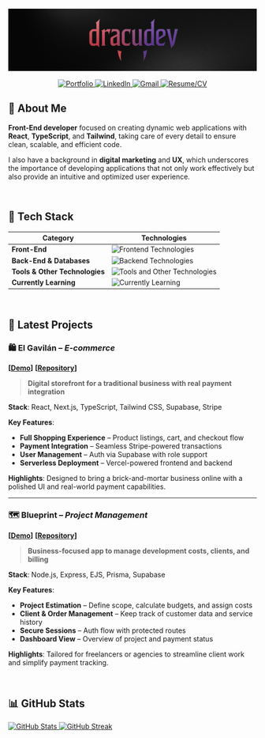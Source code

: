 ![dracudev](banner.png)

<div align="center">
  
  <a href="https://www.dracu.dev" target="_blank">
    <img src="https://img.shields.io/badge/Portfolio-6C5CE7?style=for-the-badge&logo=vfairs&logoColor=white" alt="Portfolio" />
    </a>
  
  <a href="https://www.linkedin.com/in/dracudev" target="_blank">
  <img src="https://img.shields.io/badge/LinkedIn-0077B5?style=for-the-badge&logo=logmein&logoColor=white" alt="LinkedIn" />
</a>
  
  <a href="mailto:andreujavier99@gmail.com" target="_blank">
    <img src="https://img.shields.io/badge/Gmail-D14836?style=for-the-badge&logo=gmail&logoColor=white" alt="Gmail" />
  </a>


  <a href="https://dracu.dev/cv-javier-andreu.pdf" target="_blank">
    <img src="https://img.shields.io/badge/Resume/CV-2C3E50?style=for-the-badge&logo=readme&logoColor=white" alt="Resume/CV" />
  </a>
</div>

## 👾 About Me

**Front-End developer** focused on creating dynamic web applications with **React**, **TypeScript**, and **Tailwind**, taking care of every detail to ensure clean, scalable, and efficient code.

I also have a background in **digital marketing** and **UX**, which underscores the importance of developing applications that not only work effectively but also provide an intuitive and optimized user experience.

<br>

## 🧬 Tech Stack

| Category | Technologies |
|----------|-------------|
| **Front-End** | <img src="https://skillicons.dev/icons?i=html,css,js,ts,react,next,astro,tailwind&theme=dark" height="40px" alt="Frontend Technologies" /> |
| **Back-End & Databases** | <img src="https://skillicons.dev/icons?i=nodejs,express,nestjs,mysql,postgresql,prisma,sequelize,supabase&theme=dark" height="40px" alt="Backend Technologies" /> |
| **Tools & Other Technologies** | <img src="https://skillicons.dev/icons?i=git,github,docker,vercel,wordpress,photoshop&theme=dark" height="40px" alt="Tools and Other Technologies" /> |
| **Currently Learning** | <img src="https://skillicons.dev/icons?i=jest,figma,graphql&theme=dark" height="40px" alt="Currently Learning" /> |

<br>

## 📌 Latest Projects

### 🛍️ El Gavilán – *E-commerce*  
**[[Demo](https://gavilan-shop.vercel.app)]**  **[[Repository](https://github.com/dracudev/gavilan-shop)]**  
> **Digital storefront for a traditional business with real payment integration**

**Stack**: React, Next.js, TypeScript, Tailwind CSS, Supabase, Stripe

**Key Features**:  
- **Full Shopping Experience** – Product listings, cart, and checkout flow  
- **Payment Integration** – Seamless Stripe-powered transactions  
- **User Management** – Auth via Supabase with role support  
- **Serverless Deployment** – Vercel-powered frontend and backend  

**Highlights**: Designed to bring a brick-and-mortar business online with a polished UI and real-world payment capabilities.

---

### 🗺️ Blueprint – *Project Management*  
**[[Demo](https://dracudev-blueprint-app.vercel.app)]**  **[[Repository](https://github.com/dracudev/blueprint-app)]**  
> **Business-focused app to manage development costs, clients, and billing**

**Stack**: Node.js, Express, EJS, Prisma, Supabase

**Key Features**:  
- **Project Estimation** – Define scope, calculate budgets, and assign costs  
- **Client & Order Management** – Keep track of customer data and service history  
- **Secure Sessions** – Auth flow with protected routes  
- **Dashboard View** – Overview of project and payment status  

**Highlights**: Tailored for freelancers or agencies to streamline client work and simplify payment tracking.

<br>

## 📊 GitHub Stats

<p align="left">
  <a href="https://github.com/dracudev">
    <img src="https://github-readme-stats.vercel.app/api?username=dracudev&show_icons=true&theme=tokyonight" alt="GitHub Stats" />
  </a>
  <a href="https://github.com/DenverCoder1/github-readme-streak-stats">
    <img src="https://streak-stats.demolab.com?user=dracudev&theme=tokyonight" alt="GitHub Streak" />
  </a>
</p>

